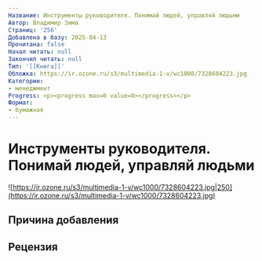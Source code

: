 ```yaml
---
Название: Инструменты руководителя. Понимай людей, управляй людьми
Автор: Владимир Зима
Страниц: '256'
Добавлена в базу: 2025-04-13
Прочитана: false
Начал читать: null
Закончил читать: null
Тип: '[[Книга]]'
Обложка: https://ir.ozone.ru/s3/multimedia-1-v/wc1000/7328604223.jpg
Категории:
- менеджмент
Progress: <p><progress max=0 value=0></progress></p>
Формат:
- бумажная
---
```

# Инструменты руководителя. Понимай людей, управляй людьми

![https://ir.ozone.ru/s3/multimedia-1-v/wc1000/7328604223.jpg|250](https://ir.ozone.ru/s3/multimedia-1-v/wc1000/7328604223.jpg)

## Причина добавления


## Рецензия